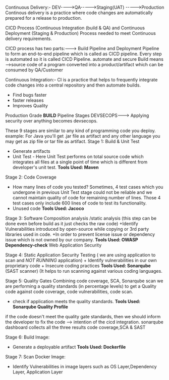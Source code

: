 Continuous Delivery:-
DEV---->QA----->Staging(UAT) ----->Production
Continous delivery is a practice where code changes are automatically prepared for a release to production.

CICD Process (Continuous Integration (build & QA) and Continuous Deployment (Staging & Production) Process needed to meet Continuous delivery requirements.

CICD process has two parts:---> Build Pipeline and Deployment Pipeline to form an end-to-end pipeline which is called as CICD pipeline. Every step is automated so it is called CICD Pipeline.
automate and secure 
Build means -->source code of a program converted into a product/artifact which can be consumed by QA/Customer

Continuous Integration:-
CI is a practice that helps to frequently integrate code changes into a central repository and then automate builds.
+ Find bugs faster
+ faster releases
+ Improves Quality

Production Grade **BUILD** Pipeline Stages
DEVSECOPS---> Applying security over anything becomes devsecops.

These 9 stages are similar to any kind of programming code you deploy. example: For Java you'll get .jar file as artifact and any other language you may get as zip file or tar file as artifact.
Stage 1: Build & Unit Test
  + Generate artifacts
  + Unit Test - Here Unit Test performs on total source code which integrates all files at a single point of time which is different from developer's unit test.
    **Tools Used: Maven**

Stage 2: Code Coverage
  + How many lines of code you tested?
    Sometimes, 4 test cases which you undergone in previous Unit Test stage could not be reliable and we cannot maintain quality of code for remaining number of lines. Those 4 test cases only include 600 lines of code to test its functionality.
  + Unused code
    **Tools Used: Jacoco**

Stage 3: Software Composition analysis /static analysis (this step can be done even before build as it just checks the raw code)
    +Identify Vulnerabilities introduced by open-source while copying or 3rd party libraries used in code.
    +In order to prevent license issue or dependency issue which is not owned by our company.
    **Tools Used: OWASP Dependency-check**
    Web Application Security

Stage 4: Static Application Security Testing ( we are using application to scan and *NOT RUNNING* application)
    + Identify vulnerabilities in our own proprietary code
    + Insecure coding practices
    **Tools Used: Sonarqube** (SAST scanner) (It helps to run scanning against various coding languages.

Stage 5: Quality Gates
Combining code coverage, SCA, Sonarqube scan we are performing a quality standards (in percentage levels) to get a Quality code against code coverage, code vulnerabilities, code scan.
  + check if application meets the quality standards.
    **Tools Used: Sonarqube Quality Profile**

if the code doesn't meet the quality gate standards, then we should inform the developer to fix the code --> intention of the cicd integration.
sonarqube dashboard collects all the three results code coverage,SCA & SAST

Stage 6: Build Image:
 + Generate a deployable artifact
   **Tools Used: Dockerfile**

Stage 7: Scan Docker Image:
+ Identify Vulnerabilities in image layers such as OS Layer,Dependency Layer, Application Layer



    
